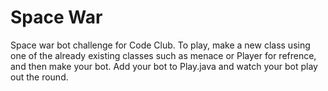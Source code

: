 <h1> Space War </h1>
<p1> Space war bot challenge for Code Club. To play, make a new class using one of the already existing classes such as menace or Player for refrence, and then make your bot. Add your bot to Play.java and watch your bot play out the round. </p1>
